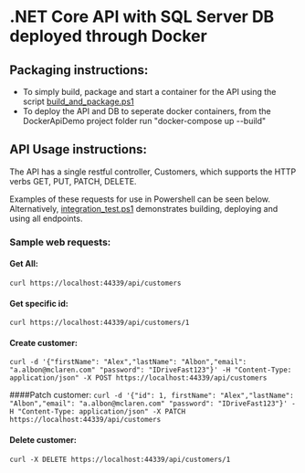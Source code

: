 # .NET Core API with SQL Server DB deployed through Docker

## Packaging instructions:
- To simply build, package and start a container for the API using the script [build_and_package.ps1](./DockerApiDemo/build_and_package.ps1)
- To deploy the API and DB to seperate docker containers, from the DockerApiDemo project folder run "docker-compose up --build"


## API Usage instructions:
The API has a single restful controller, Customers, which supports the HTTP verbs GET, PUT, PATCH, DELETE.

Examples of these requests for use in Powershell can be seen below. Alternatively, [integration_test.ps1](integration_test.ps1) demonstrates building, deploying and using all endpoints.

### Sample web requests:
#### Get All: 
`curl https://localhost:44339/api/customers`

#### Get specific id: 
`curl https://localhost:44339/api/customers/1`

#### Create customer: 
`curl -d '{"firstName": "Alex","lastName": "Albon","email": "a.albon@mclaren.com" "password": "IDriveFast123"}' -H "Content-Type: application/json" -X POST https://localhost:44339/api/customers`

####Patch customer: 
`curl -d '{"id": 1, firstName": "Alex","lastName": "Albon","email": "a.albon@mclaren.com" "password": "IDriveFast123"}' -H "Content-Type: application/json" -X PATCH https://localhost:44339/api/customers`

#### Delete customer:  
`curl -X DELETE https://localhost:44339/api/customers/1`